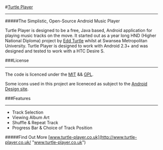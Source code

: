 #[Turtle Player](http://www.turtle-player.co.uk/ "Turtle Player")
* * *

#####The Simplistic, Open-Source Android Music Player

Turtle Player is designed to be a free, Java based, Android application for playing music tracks on the move. It started out as a year long HND (Higher National Diploma) project by [Edd Turtle](http://www.eddturtle.co.uk) whilst at Swansea Metropolitan University. Turtle Player is designed to work with Android 2.3+ and was designed and tested to work with a HTC Desire S.  

###License
* * *

The code is licenced under the [MIT](http://www.opensource.org/licenses/mit-license.php "MIT License") && [GPL](http://www.gnu.org/copyleft/gpl.html "General Public License").  

Some icons used in this project are liceneced as subject to the [Android Design site](http://developer.android.com/design/style/iconography.html).  

###Features
* * *

+	Track Selection
+	Viewing Album Art
+	Shuffle & Repeat Track
+	Progress Bar & Choice of Track Position

#####Find Out More [www.turtle-player.co.uk](http://www.turtle-player.co.uk/ "www.turtle-player.co.uk")